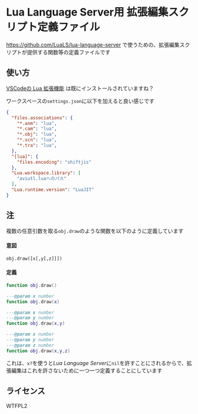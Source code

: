 # Lua Language Server用 拡張編集スクリプト定義ファイル
https://github.com/LuaLS/lua-language-server で使うための、拡張編集スクリプトが提供する関数等の定義ファイルです

## 使い方
[VSCodeの Lua 拡張機能](https://marketplace.visualstudio.com/items?itemName=sumneko.lua) は既にインストールされていますね？

ワークスペースの`settings.json`に以下を加えると良い感じです
```json
{
  "files.associations": {
    "*.anm": "lua",
    "*.cam": "lua",
    "*.obj": "lua",
    "*.scn": "lua",
    "*.tra": "lua",
  },
  "[lua]": {
    "files.encoding": "shiftjis"
  },
  "Lua.workspace.library": [
    "aviutl.luaへのパス"
  ],
  "Lua.runtime.version": "LuaJIT"
}
```

## 注
複数の任意引数を取る`obj.draw`のような関数を以下のように定義しています
#### 意図
```
obj.draw([x[,y[,z]]])
```
#### 定義
```lua
function obj.draw()

---@param x number
function obj.draw(x)

---@param x number
---@param y number
function obj.draw(x,y)

---@param x number
---@param y number
---@param z number
function obj.draw(x,y,z)
```
これは、`x?`を使うと*Lua Language Server*に`nil`を許すことにされるからで、拡張編集はこれを許さないために一つ一つ定義することにしています


## ライセンス
WTFPL2
